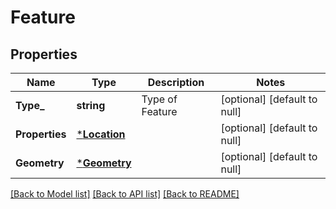 # Feature

## Properties
Name | Type | Description | Notes
------------ | ------------- | ------------- | -------------
**Type_** | **string** | Type of Feature | [optional] [default to null]
**Properties** | [***Location**](Location.md) |  | [optional] [default to null]
**Geometry** | [***Geometry**](Geometry.md) |  | [optional] [default to null]

[[Back to Model list]](../README.md#documentation-for-models) [[Back to API list]](../README.md#documentation-for-api-endpoints) [[Back to README]](../README.md)

